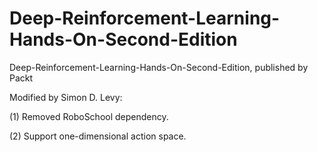 # Deep-Reinforcement-Learning-Hands-On-Second-Edition
Deep-Reinforcement-Learning-Hands-On-Second-Edition, published by Packt

Modified by Simon D. Levy:

(1) Removed RoboSchool dependency.

(2) Support one-dimensional action space.
